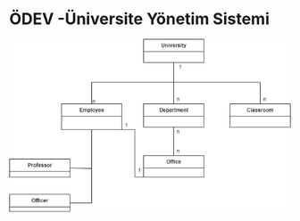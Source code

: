 # ÖDEV -Üniversite Yönetim Sistemi

![Github](https://github.com/Emopusta/patika-dev-projects/blob/main/Object%20Oriented%20Programming/%C3%96dev%20-%20%C3%9Cniversite%20Y%C3%B6netim%20Sistemi/patikaoopuni.png)
